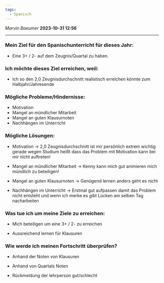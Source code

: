 ```yaml
---
tags:
  - Spanisch
---
```

*Marvin Baeumer* **2023-10-31 12:56**

---
### **Mein Ziel für den Spanischunterricht für dieses Jahr:**
- Eine 3+ / 2- auf dem Zeugnis/Quartal zu haben.
### Ich möchte dieses Ziel erreichen, weil:
- Ich so den 2,0 Zeugnisdurchschnitt realistisch erreichen könnte zum Halbjahr/Jahresende
### Mögliche Probleme/Hindernisse:
- Motivation
- Mangel an mündlicher Mitarbeit
- Mangel an guten Klausurnoten
- Nachhängen im Unterricht
### Mögliche Lösungen:
- Motivation -> 2,0 Zeugnisdurchschnitt ist mir persönlich extrem wichtig gerade wegen Studium heißt dass das Problem mit Motivation kann bei mir nicht auftreten!

- Mangel an mündlicher Mitarbeit -> Kenny kann mich gut animieren mich mündlich zu beteiligen!

- Mangel an guten Klausurnoten -> Genügend lernen anders geht es nicht

- Nachhängen im Unterricht -> Erstmal gut aufpassen damit das Problem nicht entsteht und wenn ich merke es gibt Lücken am selben Tag nacharbeiten
### Was tue ich um meine Ziele zu erreichen:
- Mich beteiligen um eine 3+ / 2- zu erreichen

- Aussreichend lernen für Klausuren
### Wie werde ich meinen Fortschritt überprüfen?
- Anhand der Noten von Klausuren

- Anhand von Quartals Noten

- Rückmeldung der lehrperson gut/schlecht
